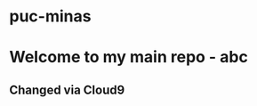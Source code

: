 # puc-minas

<html>
<body>
<h1>Welcome to my main repo - abc</h1>
<h2>Changed via Cloud9</h2>
</body>
</html>
